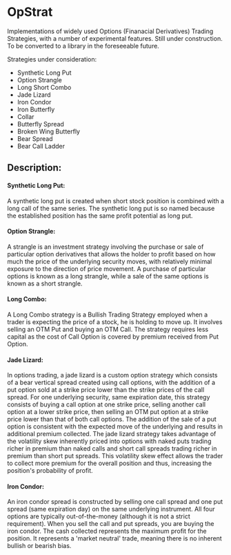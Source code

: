 # OpStrat
Implementations of  widely used Options (Finanacial Derivatives) Trading Strategies, with a number of experimental features. Still under construction. To be converted to a library in the foreseeable future.


Strategies under consideration:

* Synthetic Long Put
* Option Strangle
* Long Short Combo
* Jade Lizard
* Iron Condor
* Iron Butterfly
* Collar
* Butterfly Spread
* Broken Wing Butterfly
* Bear Spread
* Bear Call Ladder

## Description:

#### Synthetic Long Put:

A synthetic long put is created when short stock position is combined with a long call of the same series.
The synthetic long put is so named because the established position has the same profit potential as long put.

#### Option Strangle:

A strangle is an investment strategy involving the purchase or sale of particular option derivatives that allows the holder to profit based on how much the price of the underlying security moves, with relatively minimal exposure to the direction of price movement. A purchase of particular options is known as a long strangle, while a sale of the same options is known as a short strangle.

#### Long Combo:

A Long Combo strategy is a Bullish Trading Strategy employed when a trader is expecting the price of a stock, he is holding to move up. It involves selling an OTM Put and buying an OTM Call. The strategy requires less capital as the cost of Call Option is covered by premium received from Put Option.

#### Jade Lizard:

In options trading, a jade lizard is a custom option strategy which consists of a bear vertical spread created using call options, with the addition of a put option sold at a strike price lower than the strike prices of the call spread. For one underlying security, same expiration date, this strategy consists of buying a call option at one strike price, selling another call option at a lower strike price, then selling an OTM put option at a strike price lower than that of both call options. The addition of the sale of a put option is consistent with the expected move of the underlying and results in additional premium collected. The jade lizard strategy takes advantage of the volatility skew inherently priced into options with naked puts trading richer in premium than naked calls and short call spreads trading richer in premium than short put spreads. This volatility skew effect allows the trader to collect more premium for the overall position and thus, increasing the position's probability of profit. 

#### Iron Condor:

An iron condor spread is constructed by selling one call spread and one put spread (same expiration day) on the same underlying instrument.
All four options are typically out-of-the-money (although it is not a strict requirement). When you sell the call and put spreads, you are buying the iron condor. The cash collected represents the maximum profit for the position.
It represents a 'market neutral' trade, meaning there is no inherent bullish or bearish bias.
